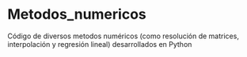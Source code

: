 # Metodos_numericos
Código de diversos metodos numéricos (como resolución de matrices, interpolación y regresión lineal) desarrollados en Python
